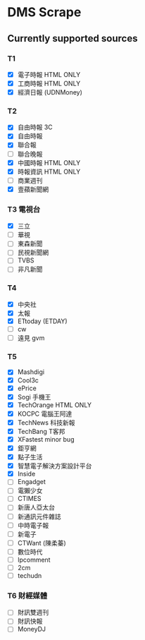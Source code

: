 # DMS Scrape

## Currently supported sources
### T1
- [x] 電子時報 HTML ONLY
- [x] 工商時報 HTML ONLY
- [x] 經濟日報 (UDNMoney)

### T2
- [x] 自由時報 3C
- [x] 自由時報
- [x] 聯合報
- [ ] 聯合晚報
- [x] 中國時報 HTML ONLY
- [x] 時報資訊 HTML ONLY
- [ ] 商業週刊
- [x] 壹蘋新聞網

### T3 電視台
- [x] 三立
- [ ] 華視
- [ ] 東森新聞
- [ ] 民視新聞網
- [ ] TVBS
- [ ] 非凡新聞

### T4
- [x] 中央社
- [x] 太報
- [x] ETtoday (ETDAY)
- [ ] cw
- [ ] 遠見 gvm

### T5
- [x] Mashdigi
- [x] Cool3c
- [x] ePrice
- [x] Sogi 手機王
- [x] TechOrange HTML ONLY
- [x] KOCPC 電腦王阿達
- [x] TechNews 科技新報
- [x] TechBang T客邦
- [x] XFastest minor bug
- [x] 鉅亨網
- [x] 點子生活
- [x] 智慧電子解決方案設計平台
- [x] Inside
- [ ] Engadget
- [ ] 電獺少女
- [ ] CTIMES
- [ ] 新唐人亞太台
- [ ] 新通訊元件雜誌
- [ ] 中時電子報
- [ ] 新電子
- [ ] CTWant (陳柔蓁)
- [ ] 數位時代
- [ ] lpcomment
- [ ] 2cm
- [ ] techudn

### T6 財經媒體 
- [ ] 財訊雙週刊
- [ ] 財訊快報
- [ ] MoneyDJ
